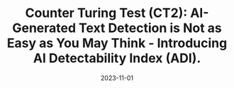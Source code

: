 ---
title: "Counter Turing Test (CT2): AI-Generated Text Detection is Not as Easy as
You May Think - Introducing AI Detectability Index (ADI)."
collection: publications
permalink: /publication/2022-11-01-paper-title-number-3
excerpt: 'Megha Chakraborty, <i><b>S.M Towhidul Islam Tonmoy</b></i>, S M Mehedi Zaman, Shreya Gautam, Tanay
Kumar, Krish Sharma, Niyar R Barman, Chandan Gupta, Vinija Jain, Aman Chadha, Amit P. Sheth,
Amitava Das'
date: 2023-11-01
venue: 'EMNLP'
processing: 'True'
---